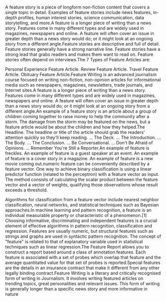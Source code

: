 A feature story is a piece of longform non-fiction content that covers a single topic in detail. Examples of feature stories include news features, in-depth profiles, human interest stories, science communication, data storytelling, and more.A feature is a longer piece of writing than a news story. Features come in many different types and are widely used in magazines, newspapers and online. A feature will often cover an issue in greater depth than a news story would do; or it might look at an ongoing story from a different angle.Feature stories are descriptive and full of detail. Feature stories generally have a strong narrative line. Feature stories have a strong lead that grabs readers and makes them want to read on. Feature stories often depend on interviews.The 7 Types of Feature Articles are:

 Personal Experience Feature Article. Review Feature Article. Travel Feature Article. Obituary Feature Article.Feature Writing is an advanced journalism course focused on writing non-fiction, non-opinion articles for informational media such as newspapers, magazines, newsletters, trade journals, and Internet sites.A feature is a longer piece of writing than a news story. Features come in many different types and are widely used in magazines, newspapers and online. A feature will often cover an issue in greater depth than a news story would do; or it might look at an ongoing story from a different angle.An example of a feature story is an article about a group of children coming together to raise money to help the community after a storm. The damage from the storm may be featured on the news, but a feature article would be about the children and how they helped.The Headline. The headline or title of the article should grab the readers' attention quickly so they'll keep reading. ... 
The Deck. ... 
The Introduction. ... 
The Body. ... 
The Conclusion. ... 
Be Conversational. ... 
Don't Be Afraid of Opinions. ... 
Remember You're Still a Reporter.An example of feature is freckles. An example of feature is a guest speaker at an event. An example of feature is a cover story in a magazine. An example of feature is a new movie coming out.numeric feature can be conveniently described by a feature vector. One way to achieve binary classification is using a linear predictor function (related to the perceptron) with a feature vector as input. The method consists of calculating the scalar product between the feature vector and a vector of weights, qualifying those observations whose result exceeds a threshold.

Algorithms for classification from a feature vector include nearest neighbor classification, neural networks, and statistical techniques such as Bayesian approaches.In machine learning and pattern recognition, a feature is an individual measurable property or characteristic of a phenomenon.[1] Choosing informative, discriminating and independent features is a crucial element of effective algorithms in pattern recognition, classification and regression. Features are usually numeric, but structural features such as strings and graphs are used in syntactic pattern recognition. The concept of "feature" is related to that of explanatory variable used in statistical techniques such as linear regression.The Feature Report allows you to construct a report based around a class of annotation features. Each feature is associated with a set of probes which overlap that feature and the average quantitated value for that set of probes is reported.Special features are the details in an insurance contract that make it different from any other legally binding contract.Feature Writing is a literary and critically recognised form of writing in Journalism. It involves writing featured articles on trending topics, great personalities and relevant issues. This form of writing is generally longer than a specific news story and more informative in nature
